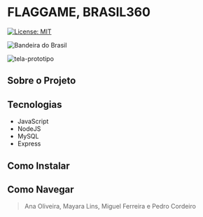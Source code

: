 # FLAGGAME, BRASIL360
[![License: MIT](https://img.shields.io/badge/License-MIT-green.svg)](https://github.com/Jenemebous/FLAGGMAME-site/blob/main/LICENSE)

![Bandeira do Brasil](./assets/brazil_flag.png)

![tela-prototipo](https://github.com/user-attachments/assets/1e705117-f2c3-4aa8-b69e-7e660e47c17a)

## Sobre o Projeto




## Tecnologias
- JavaScript
- NodeJS
- MySQL
- Express

## Como Instalar

## Como Navegar


> Ana Oliveira, Mayara Lins, Miguel Ferreira e Pedro Cordeiro